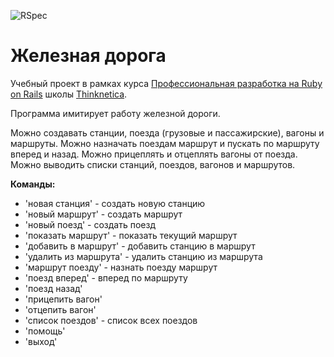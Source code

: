 ![RSpec](https://github.com/marselgabdulov/Railway/actions/workflows/main.yml/badge.svg)

# Железная дорога

Учебный проект в рамках курса [Профессиональная разработка на Ruby on Rails](https://thinknetica.com/ruby_on_rails) школы [Thinknetica](https://thinknetica.com).

Программа имитирует работу железной дороги.

Можно создавать станции, поезда (грузовые и пассажирские), вагоны и маршруты. Можно назначать поездам маршрут и пускать по маршруту вперед и назад. Можно прицеплять и отцеплять вагоны от поезда. Можно выводить списки станций, поездов, вагонов и маршрутов.

__Команды:__
- 'новая станция' - создать новую станцию
- 'новый маршрут' - создать маршрут
- 'новый поезд' - создать поезд
- 'показать маршрут' - показать текущий маршрут
- 'добавить в маршрут' - добавить станцию в маршрут
- 'удалить из маршрута' - удалить станцию из маршрута
- 'маршрут поезду' - назнать поезду маршрут
- 'поезд вперед' - вперед по маршруту
- 'поезд назад'
- 'прицепить вагон'
- 'отцепить вагон'
- 'список поездов' - список всех поездов
- 'помощь'
- 'выход'

